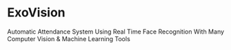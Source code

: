 # ExoVision
Automatic Attendance System Using Real Time Face Recognition With Many Computer Vision &amp; Machine Learning Tools
